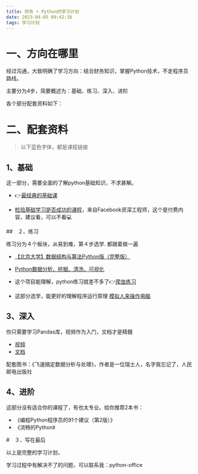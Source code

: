 ```yaml
---
title: 财务 + Python的学习计划
date: 2023-04-05 09:42:38
tags: 学习计划
---
```


# 一、方向在哪里

经过沟通，大致明确了学习方向：结合财务知识，掌握Python技术，不走程序员路线。


主要分为4步，简要概述为：基础、练习、深入、进阶

各个部分配套资料如下：

# 二、配套资料

> 以下蓝色字体，都是课程链接

## 1、基础

这一部分，需要全面的了解python基础知识，不求甚解。

- 👉[最经典的基础课](https://www.acfun.cn/v/ac20463077/?spm_id_from=333.337.search-card.all.click&vd_source=ca20bb8763fcb18660aa74d7a87234fa)

- [检验基础学习是否成功的课程](http://gk.link/a/10E3y)，来自Facebook资深工程师，这个是付费内容，建议看，可以不看💻

##　２、练习

练习分为４个板块，从易到难，第４步选学.
都跟着做一遍
- [【北京大学】数据结构与算法Python版（完整版）](https://www.bilibili.com/video/BV1VC4y1x7uv/?spm_id_from=333.337.search-card.all.click)

- [Python数据分析、挖掘、清洗、可视化](https://www.bilibili.com/video/BV1Dv411g7v1/?spm_id_from=333.337.search-card.all.click&vd_source=ca20bb8763fcb18660aa74d7a87234fa)

- 这个项目能理解，python练习就差不多了👉[爬虫练习](https://www.bilibili.com/video/BV1Yh411o7Sz/?spm_id_from=333.337.search-card.all.click&vd_source=ca20bb8763fcb18660aa74d7a87234fa)

- 这部分选学，能更好的理解程序运行原理 [模拟人来操作电脑](https://www.bilibili.com/video/BV1Z4411o7TA/?spm_id_from=333.337.search-card.all.click&vd_source=ca20bb8763fcb18660aa74d7a87234fa)

## 3、深入

你只需要学习Pandas库，视频作为入门，文档才是精髓

- [视频](https://www.bilibili.com/video/BV1hk4y1C73S/?spm_id_from=333.999.0.0)
- [文档](https://www.pypandas.cn/)

配套图书：《飞速搞定数据分析与处理》，作者是一位瑞士人，名字我忘记了，人民邮电出版社

## 4、进阶

这部分没有适合你的课程了，有也太专业。给你推荐2本书：

- 《编程Python程序员的91个建议（第2版）》
- 《流畅的Python》

#　３、写在最后

以上是完整的学习计划，

学习过程中有解决不了的问题，可以联系我：python-office

